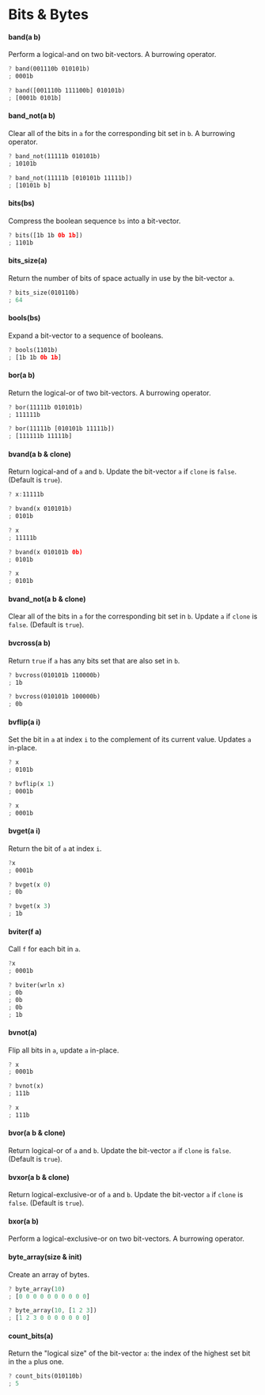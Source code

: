 # Bits & Bytes

#### band(a b)

Perform a logical-and on two bit-vectors. A burrowing operator.

```rust
? band(001110b 010101b)
; 0001b

? band([001110b 111100b] 010101b)
; [0001b 0101b]
```

#### band_not(a b)

Clear all of the bits in `a` for the corresponding bit set in `b`. A burrowing operator.

```rust
? band_not(11111b 010101b)
; 10101b

? band_not(11111b [010101b 11111b])
; [10101b b]
```

#### bits(bs)

Compress the boolean sequence `bs` into a bit-vector.

```rust
? bits([1b 1b 0b 1b])
; 1101b
```

#### bits_size(a)

Return the number of bits of space actually in use by the bit-vector `a`.

```rust
? bits_size(010110b)
; 64
```

#### bools(bs)

Expand a bit-vector to a sequence of booleans.

```rust
? bools(1101b)
; [1b 1b 0b 1b]
```

#### bor(a b)

Return the logical-or of two bit-vectors. A burrowing operator.

```rust
? bor(11111b 010101b)
; 111111b

? bor(11111b [010101b 11111b])
; [111111b 11111b]
```

#### bvand(a b & clone)

Return logical-and of `a` and `b`. Update the bit-vector `a` if `clone` is `false`. (Default is `true`).


```rust
? x:11111b

? bvand(x 010101b)
; 0101b

? x
; 11111b

? bvand(x 010101b 0b)
; 0101b

? x
; 0101b
```

#### bvand_not(a b & clone)

Clear all of the bits in `a` for the corresponding bit set in `b`.
Update `a` if `clone` is `false`. (Default is `true`).

#### bvcross(a b)

Return `true` if `a` has any bits set that are also set in `b`.

```rust
? bvcross(010101b 110000b)
; 1b

? bvcross(010101b 100000b)
; 0b
```

#### bvflip(a i)

Set the bit in `a` at index `i` to the complement of its current value.
Updates `a` in-place.

```rust
? x
; 0101b

? bvflip(x 1)
; 0001b

? x
; 0001b
```

#### bvget(a i)

Return the bit of `a` at index `i`.

```rust
?x
; 0001b

? bvget(x 0)
; 0b

? bvget(x 3)
; 1b
```

#### bviter(f a)

Call `f` for each bit in `a`.

```rust
?x
; 0001b

? bviter(wrln x)
; 0b
; 0b
; 0b
; 1b
```

#### bvnot(a)

Flip all bits in `a`, update `a` in-place.

```rust
? x
; 0001b

? bvnot(x)
; 111b

? x
; 111b
```

#### bvor(a b & clone)

Return logical-or of `a` and `b`. Update the bit-vector `a` if `clone` is `false`. (Default is `true`).

#### bvxor(a b & clone)

Return logical-exclusive-or of `a` and `b`. Update the bit-vector `a` if `clone` is `false`. (Default is `true`).

#### bxor(a b)

Perform a logical-exclusive-or on two bit-vectors. A burrowing operator.

#### byte_array(size & init)

Create an array of bytes.

```rust
? byte_array(10)
; [0 0 0 0 0 0 0 0 0 0]

? byte_array(10, [1 2 3])
; [1 2 3 0 0 0 0 0 0 0]
```

#### count_bits(a)

Return the "logical size" of the bit-vector `a`: the index of the highest set bit in the `a` plus one.

```rust
? count_bits(010110b)
; 5
```

